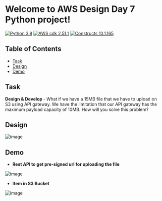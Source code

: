 # Welcome to AWS Design Day 7 Python project!


[![Python 3.8](https://img.shields.io/badge/python-3.8-blue.svg)](https://www.python.org/downloads/release/python-3810/)
[![AWS cdk 2.51.1](https://img.shields.io/badge/aws_cdk_lib-2.51.1-yellow.svg)](https://pypi.org/project/aws-cdk-lib/2.51.1/)
[![Constructs 10.1.165](https://img.shields.io/badge/constructs-10.1.165-red.svg)](https://pypi.org/project/constructs/10.1.165/)



## Table of Contents

- [Task](#task)
- [Design](#design)
- [Demo](#demo)


## Task

<b> Design & Develop </b> - What if we have a 15MB file that we have to upload on S3 using API gateway. We have the limitation that our API gateway has the maximum payload capacity of 10MB. How will you solve this problem?


## Design


![image](https://user-images.githubusercontent.com/121339168/235378275-0a7150d3-41af-417c-aa0a-9ea652cc11e6.png)


## Demo

- <b> Rest API to get pre-signed url for uploading the file </b>


![image](https://user-images.githubusercontent.com/121339168/235378528-5dc76886-efdf-4edc-a10c-d956e9ad623a.png)



- <b> Item in S3 Bucket </b>


![image](https://user-images.githubusercontent.com/121339168/235378499-8c7439cc-f1e2-4033-a913-d8265d9868c0.png)


